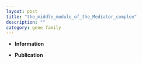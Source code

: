```yaml
---
layout: post
title: "the_middle_module_of_the_Mediator_complex"
description: ""
category: gene family
---
```


* **Information**  

* **Publication**  


